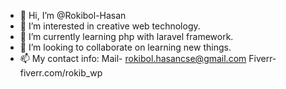 - 👋 Hi, I’m @Rokibol-Hasan
- 👀 I’m interested in creative web technology.
- 🌱 I’m currently learning php with laravel framework. 
- 💞️ I’m looking to collaborate on learning new things. 
- 📫 My contact info:
Mail- rokibol.hasancse@gmail.com
Fiverr- fiverr.com/rokib_wp

<!---
Rokibol-Hasan/Rokibol-Hasan is a ✨ special ✨ repository because its `README.md` (this file) appears on your GitHub profile.
You can click the Preview link to take a look at your changes.
--->
